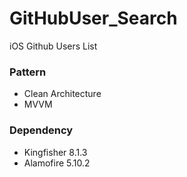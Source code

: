# GitHubUser_Search
iOS Github Users List

### Pattern
- Clean Architecture
- MVVM

### Dependency
- Kingfisher 8.1.3
- Alamofire 5.10.2
